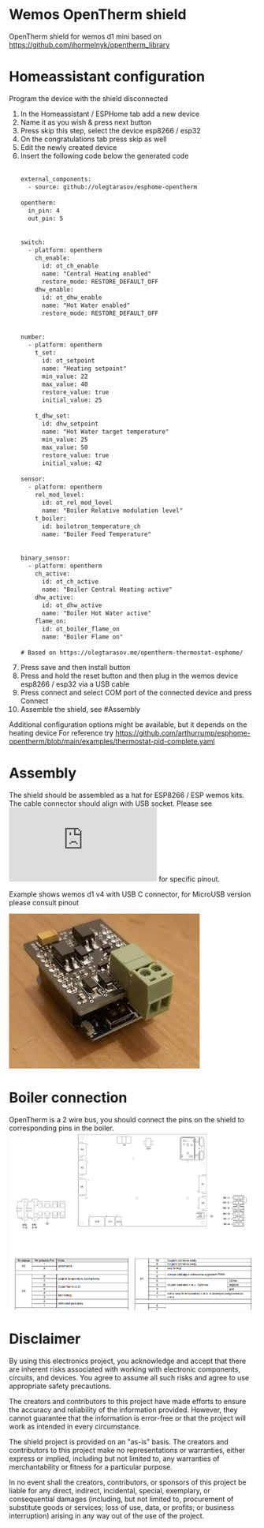 # Wemos OpenTherm shield
OpenTherm shield for wemos d1 mini based on https://github.com/ihormelnyk/opentherm_library

# Homeassistant configuration
Program the device with the shield disconnected

1. In the Homeassistant / ESPHome tab add a new device 
2. Name it as you wish & press next button 
3. Press skip this step, select the device esp8266 / esp32 
4. On the congratulations tab press skip as well
5. Edit the newly created device
6. Insert the following code below the generated code
    ```

    external_components:
      - source: github://olegtarasov/esphome-opentherm
    
    opentherm:
      in_pin: 4
      out_pin: 5
    
    
    switch:
      - platform: opentherm
        ch_enable:
          id: ot_ch_enable
          name: "Central Heating enabled"
          restore_mode: RESTORE_DEFAULT_OFF
        dhw_enable:
          id: ot_dhw_enable
          name: "Hot Water enabled"
          restore_mode: RESTORE_DEFAULT_OFF
    
    
    number:
      - platform: opentherm
        t_set:
          id: ot_setpoint
          name: "Heating setpoint"
          min_value: 22
          max_value: 40
          restore_value: true
          initial_value: 25
    
        t_dhw_set:
          id: dhw_setpoint
          name: "Hot Water target temperature"
          min_value: 25
          max_value: 50
          restore_value: true
          initial_value: 42
    
    sensor:
      - platform: opentherm
        rel_mod_level:
          id: ot_rel_mod_level
          name: "Boiler Relative modulation level"
        t_boiler:
          id: boilotron_temperature_ch
          name: "Boiler Feed Temperature"
    
    
    binary_sensor:
      - platform: opentherm
        ch_active:
          id: ot_ch_active
          name: "Boiler Central Heating active"
        dhw_active:
          id: ot_dhw_active
          name: "Boiler Hot Water active"
        flame_on:
          id: ot_boiler_flame_on
          name: "Boiler Flame on"

    # Based on https://olegtarasov.me/opentherm-thermostat-esphome/
    ```
7. Press save and then install button
8. Press and hold the reset button and then plug in the wemos device esp8266 / esp32 via a USB cable
9. Press connect and select COM port of the connected device and press Connect
10. Assemble the shield, see #Assembly 

Additional configuration options might be available, but it depends on the heating device
For reference try https://github.com/arthurrump/esphome-opentherm/blob/main/examples/thermostat-pid-complete.yaml

# Assembly
The shield should be assembled as a hat for ESP8266 / ESP wemos kits.
The cable connector should align with USB socket.
Please see ![schematic](https://github.com/jacek27/wemos_open_therm/blob/main/top.pdf) for specific pinout.

Example shows wemos d1 v4 with USB C connector, for MicroUSB version please consult pinout

![OTShield](docs/otwemos.jpg)

# Boiler connection 
OpenTherm is a 2 wire bus, you should connect the pins on the shield to corresponding pins in the boiler. 
![BoilerConnection](docs/ot_pwhs.png)

# Disclaimer  

By using this electronics project, you acknowledge and accept that there are inherent risks associated with working with electronic components, circuits, and devices. You agree to assume all such risks and agree to use appropriate safety precautions.

The creators and contributors to this project have made efforts to ensure the accuracy and reliability of the information provided. However, they cannot guarantee that the information is error-free or that the project will work as intended in every circumstance.

The shield project is provided on an "as-is" basis. The creators and contributors to this project make no representations or warranties, either express or implied, including but not limited to, any warranties of merchantability or fitness for a particular purpose.

In no event shall the creators, contributors, or sponsors of this project be liable for any direct, indirect, incidental, special, exemplary, or consequential damages (including, but not limited to, procurement of substitute goods or services; loss of use, data, or profits; or business interruption) arising in any way out of the use of the project.

